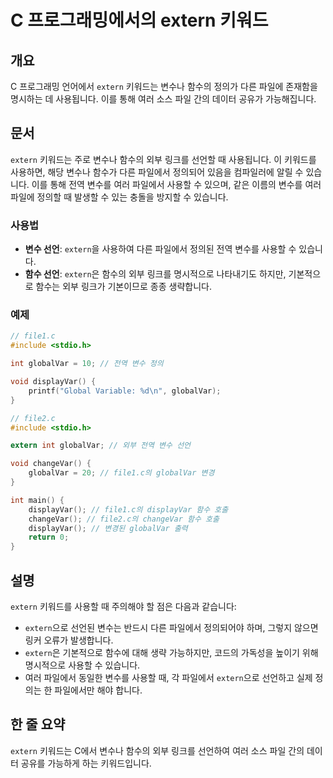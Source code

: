 <!--
Meta Description: # C 프로그래밍에서의 extern 키워드 ## 개요 C 프로그래밍 언어에서 `extern` 키워드는 변수나 함수의 정의가 다른 파일에 존재함을 명시하는 데 사용됩니다. 이를 통해 여러 소스 파일 간의 데이터 공유가 가능해집니다. ## 문서 `extern` 키워드는 주...
Meta Keywords: extern, 파일에서, globalvar, 사용할, 변수나
-->

# C 프로그래밍에서의 extern 키워드

## 개요
C 프로그래밍 언어에서 `extern` 키워드는 변수나 함수의 정의가 다른 파일에 존재함을 명시하는 데 사용됩니다. 이를 통해 여러 소스 파일 간의 데이터 공유가 가능해집니다.

## 문서
`extern` 키워드는 주로 변수나 함수의 외부 링크를 선언할 때 사용됩니다. 이 키워드를 사용하면, 해당 변수나 함수가 다른 파일에서 정의되어 있음을 컴파일러에 알릴 수 있습니다. 이를 통해 전역 변수를 여러 파일에서 사용할 수 있으며, 같은 이름의 변수를 여러 파일에 정의할 때 발생할 수 있는 충돌을 방지할 수 있습니다.

### 사용법
- **변수 선언**: `extern`을 사용하여 다른 파일에서 정의된 전역 변수를 사용할 수 있습니다.
- **함수 선언**: `extern`은 함수의 외부 링크를 명시적으로 나타내기도 하지만, 기본적으로 함수는 외부 링크가 기본이므로 종종 생략합니다.

### 예제
```c
// file1.c
#include <stdio.h>

int globalVar = 10; // 전역 변수 정의

void displayVar() {
    printf("Global Variable: %d\n", globalVar);
}

// file2.c
#include <stdio.h>

extern int globalVar; // 외부 전역 변수 선언

void changeVar() {
    globalVar = 20; // file1.c의 globalVar 변경
}

int main() {
    displayVar(); // file1.c의 displayVar 함수 호출
    changeVar(); // file2.c의 changeVar 함수 호출
    displayVar(); // 변경된 globalVar 출력
    return 0;
}
```

## 설명
`extern` 키워드를 사용할 때 주의해야 할 점은 다음과 같습니다:
- `extern`으로 선언된 변수는 반드시 다른 파일에서 정의되어야 하며, 그렇지 않으면 링커 오류가 발생합니다.
- `extern`은 기본적으로 함수에 대해 생략 가능하지만, 코드의 가독성을 높이기 위해 명시적으로 사용할 수 있습니다.
- 여러 파일에서 동일한 변수를 사용할 때, 각 파일에서 `extern`으로 선언하고 실제 정의는 한 파일에서만 해야 합니다.

## 한 줄 요약
`extern` 키워드는 C에서 변수나 함수의 외부 링크를 선언하여 여러 소스 파일 간의 데이터 공유를 가능하게 하는 키워드입니다.